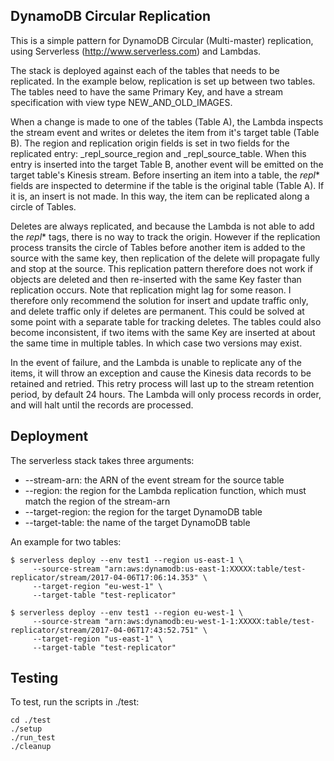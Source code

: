 ## DynamoDB Circular Replication

This is a simple pattern for DynamoDB Circular (Multi-master) replication, using Serverless (http://www.serverless.com) and Lambdas.

The stack is deployed against each of the tables that needs to be replicated.  In the example below, replication is set up between two tables.  The tables need to have the same Primary Key, and have a stream specification with view type NEW_AND_OLD_IMAGES.

When a change is made to one of the tables (Table A), the Lambda inspects the stream event and writes or deletes the item from it's target table (Table B).  The region and replication origin fields is set in two fields for the replicated entry: _repl_source_region and _repl_source_table.  When this entry is inserted into the target Table B, another event will be emitted on the target table's Kinesis stream.  Before inserting an item into a table, the _repl_* fields are inspected to determine if the table is the original table (Table A).  If it is, an insert is not made.  In this way, the item can be replicated along a circle of Tables.

Deletes are always replicated, and because the Lambda is not able to add the _repl_* tags, there is no way to track the origin.  However if the replication process transits the circle of Tables before another item is added to the source with the same key, then replication of the delete will propagate fully and stop at the source.  This replication pattern therefore does not work if objects are deleted and then re-inserted with the same Key faster than replication occurs.  Note that replication might lag for some reason.  I therefore only recommend the solution for insert and update traffic only, and delete traffic only if deletes are permanent.  This could be solved at some point with a separate table for tracking deletes.  The tables could also become inconsistent, if two items with the same Key are inserted at about the same time in multiple tables.  In which case two versions may exist.

In the event of failure, and the Lambda is unable to replicate any of the items, it will throw an exception and cause the Kinesis data records to be retained and retried.  This retry process will last up to the stream retention period, by default 24 hours.  The Lambda will only process records in order, and will halt until the records are processed.



## Deployment

The serverless stack takes three arguments:

 * --stream-arn: the ARN of the event stream for the source table
 * --region: the region for the Lambda replication function, which must match the region of the stream-arn
 * --target-region: the region for the target DynamoDB table
 * --target-table: the name of the target DynamoDB table

An example for two tables:

```
$ serverless deploy --env test1 --region us-east-1 \
     --source-stream "arn:aws:dynamodb:us-east-1:XXXXX:table/test-replicator/stream/2017-04-06T17:06:14.353" \
     --target-region "eu-west-1" \
     --target-table "test-replicator"

$ serverless deploy --env test1 --region eu-west-1 \
     --source-stream "arn:aws:dynamodb:eu-west-1-1:XXXXX:table/test-replicator/stream/2017-04-06T17:43:52.751" \
     --target-region "us-east-1" \
     --target-table "test-replicator"
```

## Testing

To test, run the scripts in ./test:

```
cd ./test
./setup
./run_test
./cleanup